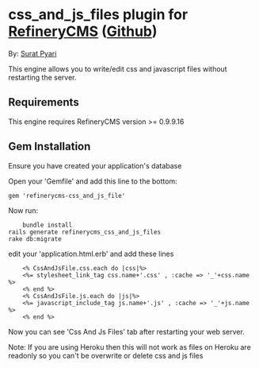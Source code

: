 # css_and_js_files plugin for [RefineryCMS](http://www.refinerycms.com) ([Github](https://github.com/sapnasolutions/sapna-refinery_css_and_js_editor))

By: [Surat Pyari]()

This engine allows you to write/edit css and javascript files without restarting the server.

## Requirements

This engine requires RefineryCMS version >= 0.9.9.16

## Gem Installation

Ensure you have created your application's database

Open your 'Gemfile' and add this line to the bottom:

    gem 'refinerycms-css_and_js_file'

Now run:

		bundle install
    rails generate refinerycms_css_and_js_files
    rake db:migrate

edit your 'application.html.erb' and add these lines

		<% CssAndJsFile.css.each do |css|%>
	  	<%= stylesheet_link_tag css.name+'.css' , :cache => '_'+css.name %>
		<% end %>
		<% CssAndJsFile.js.each do |js|%>
	  	<%= javascript_include_tag js.name+'.js' , :cache => '_'+js.name %>
		<% end %>

Now you can see 'Css And Js Files' tab after restarting your web server.

Note: If you are using Heroku then this will not work as files on Heroku are readonly so you can't be overwrite or delete css and js files